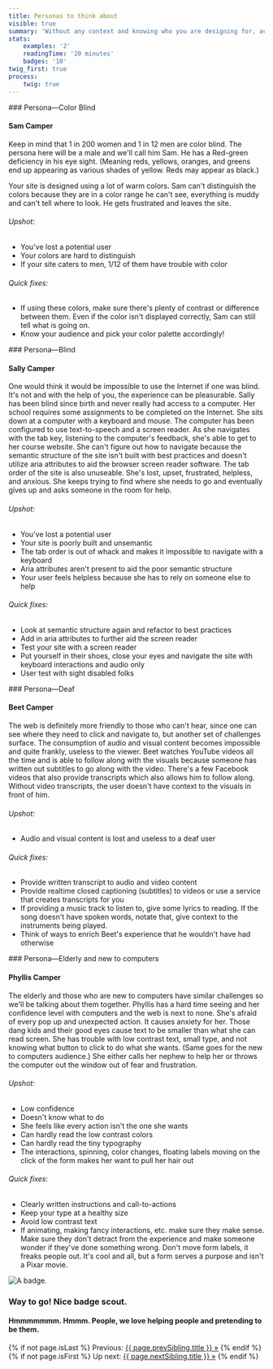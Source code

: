 ```yaml
---
title: Personas to think about
visible: true
summary: 'Without any context and knowing who you are designing for, accessibility falls flat. It’s hard to cater to every disability, so knowing your audience allows you to do the most good for the most people. Here are some personas that will help you do the most good.'
stats:
    examples: '2'
    readingTime: '20 minutes'
    badges: '10'
twig_first: true
process:
    twig: true
---
```

<section>
<div class="container--content section--marg">
<div class="box purple stripe" markdown="1">
### Persona—Color Blind

#### Sam Camper

Keep in mind that 1 in 200 women and 1 in 12 men are color blind. The persona here will be a male and we'll call him Sam. He has a Red-green deficiency in his eye sight. (Meaning reds, yellows, oranges, and greens end up appearing as various shades of yellow. Reds may appear as black.)

Your site is designed using a lot of warm colors. Sam can't distinguish the colors because they are in a color range he can't see, everything is muddy and can't tell where to look. He gets frustrated and leaves the site.

###### Upshot:
* You've lost a potential user
* Your colors are hard to distinguish
* If your site caters to men, 1/12 of them have trouble with color

###### Quick fixes:
* If using these colors, make sure there's plenty of contrast or difference between them. Even if the color isn't displayed correctly, Sam can still tell what is going on.
* Know your audience and pick your color palette accordingly!
</div>
</div>
</section>

<section>
<div class="container--content section--marg">
<div class="box purple stripe" markdown="1">
### Persona—Blind

#### Sally Camper

One would think it would be impossible to use the Internet if one was blind. It's not and with the help of you, the experience can be pleasurable. Sally has been blind since birth and never really had access to a computer. Her school requires some assignments to be completed on the Internet. She sits down at a computer with a keyboard and mouse. The computer has been configured to use text-to-speech and a screen reader. As she navigates with the tab key, listening to the computer's feedback, she's able to get to her course website. She can't figure out how to navigate because the semantic structure of the site isn't built with best practices and doesn't utilize aria attributes to aid the browser screen reader software. The tab order of the site is also unuseable. She's lost, upset, frustrated, helpless, and anxious. She keeps trying to find where she needs to go and eventually gives up and asks someone in the room for help.

###### Upshot:
* You've lost a potential user
* Your site is poorly built and unsemantic
* The tab order is out of whack and makes it impossible to navigate with a keyboard
* Aria attributes aren't present to aid the poor semantic structure
* Your user feels helpless because she has to rely on someone else to help

###### Quick fixes:
* Look at semantic structure again and refactor to best practices
* Add in aria attributes to further aid the screen reader
* Test your site with a screen reader
* Put yourself in their shoes, close your eyes and navigate the site with keyboard interactions and audio only
* User test with sight disabled folks
</div>
</div>
</section>

<section>
<div class="container--content section--marg">
<div class="box purple stripe" markdown="1">
### Persona—Deaf

#### Beet Camper

The web is definitely more friendly to those who can't hear, since one can see where they need to click and navigate to, but another set of challenges surface. The consumption of audio and visual content becomes impossible and quite frankly, useless to the viewer. Beet watches YouTube videos all the time and is able to follow along with the visuals because someone has written out subtitles to go along with the video. There's a few Facebook videos that also provide transcripts which also allows him to follow along. Without video transcripts, the user doesn't have context to the visuals in front of him.

###### Upshot:
* Audio and visual content is lost and useless to a deaf user

###### Quick fixes:
* Provide written transcript to audio and video content
* Provide realtime closed captioning (subtitles) to videos or use a service that creates transcripts for you
* If providing a music track to listen to, give some lyrics to reading. If the song doesn't have spoken words, notate that, give context to the instruments being played.
* Think of ways to enrich Beet's experience that he wouldn't have had otherwise
</div>
</div>
</section>

<section>
<div class="container--content section--marg">
<div class="box purple stripe" markdown="1">
### Persona—Elderly and new to computers

#### Phyllis Camper

The elderly and those who are new to computers have similar challenges so we'll be talking about them together. Phyllis has a hard time seeing and her confidence level with computers and the web is next to none. She's afraid of every pop up and unexpected action. It causes anxiety for her. Those dang kids and their good eyes cause text to be smaller than what she can read screen. She has trouble with low contrast text, small type, and not knowing what button to click to do what she wants. (Same goes for the new to computers audience.) She either calls her nephew to help her or throws the computer out the window out of fear and frustration.

###### Upshot:
* Low confidence
* Doesn't know what to do
* She feels like every action isn't the one she wants
* Can hardly read the low contrast colors
* Can hardly read the tiny typography
* The interactions, spinning, color changes, floating labels moving on the click of the form makes her want to pull her hair out

###### Quick fixes:
* Clearly written instructions and call-to-actions
* Keep your type at a healthy size
* Avoid low contrast text
* If animating, making fancy interactions, etc. make sure they make sense. Make sure they don't detract from the experience and make someone wonder if they've done something wrong. Don't move form labels, it freaks people out. It's cool and all, but a form serves a purpose and isn't a Pixar movie.
</div>
</div>
</section>

<section class="section--badge-cta section--badge-cta__orange mt--90">
    <div class="container">
        <div class="flex-grid--gutters">
            <div class="col--width__four">
                <div class="badge--box">
                    <img class="img--badge badge--dispatch" alt="A badge." src="/user/pages/06.badge/personas-to-think-about/personas.png" data-section="about" data-badge="personasToThinkAbout">
                </div>
            </div>
            <div class="col--width__eight">
                <h3>Way to go! Nice badge scout.</h3>
                <h4>Hmmmmmmm. Hmmm. People, we love helping people and pretending to be them.</h4>
                {% if not page.isLast %}
                    <span>Previous: </span><a href="{{ page.prevSibling.url }}">{{ page.prevSibling.title }} &raquo;</a>
                {% endif %}
                {% if not page.isFirst %}
                    <span>Up next: </span><a href="{{ page.nextSibling.url }}">{{ page.nextSibling.title }} &raquo;</a>
                {% endif %}
            </div>
        </div>
    </div>
</section>
